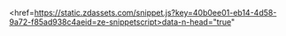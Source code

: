 <!doctype html>
<href=https://static.zdassets.com/snippet.js?key=40b0ee01-eb14-4d58-9a72-f85ad938c4aeid=ze-snippetscript>data-n-head="true"
